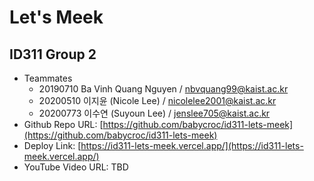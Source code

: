 # Let's Meek

## ID311 Group 2

- Teammates
  - 20190710 Ba Vinh Quang Nguyen / nbvquang99@kaist.ac.kr
  - 20200510 이지윤 (Nicole Lee) / nicolelee2001@kaist.ac.kr
  - 20200773 이수연 (Suyoun Lee) / jenslee705@kaist.ac.kr
- Github Repo URL: [https://github.com/babycroc/id311-lets-meek](https://github.com/babycroc/id311-lets-meek)
- Deploy Link: [https://id311-lets-meek.vercel.app/](https://id311-lets-meek.vercel.app/)
- YouTube Video URL: TBD
